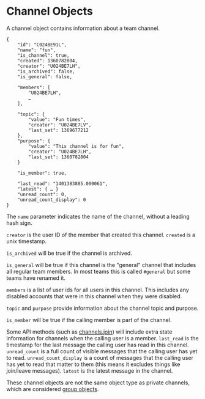 # Channel Objects

A channel object contains information about a team channel.

	{
		"id": "C024BE91L",
		"name": "fun",
		"is_channel": true,
		"created": 1360782804,
		"creator": "U024BE7LH",
		"is_archived": false,
		"is_general": false,

		"members": [
			"U024BE7LH",
			…
		],

		"topic": {
			"value": "Fun times",
			"creator": "U024BE7LV",
			"last_set": 1369677212
		},
		"purpose": {
			"value": "This channel is for fun",
			"creator": "U024BE7LH",
			"last_set": 1360782804
		}

		"is_member": true,

		"last_read": "1401383885.000061",
		"latest": { … }
		"unread_count": 0,
		"unread_count_display": 0
	}

The `name` parameter indicates the name of the channel, without a leading hash
sign.

`creator` is the user ID of the member that created this channel. `created` is
a unix timestamp.

`is_archived` will be true if the channel is archived.

`is_general` will be true if this channel is the "general" channel that
includes all regular team members. In most teams this is called `#general` but
some teams have renamed it.

`members` is a list of user ids for all users in this channel. This
includes any disabled accounts that were in this channel when they were
disabled.

`topic` and `purpose` provide information about the channel topic and purpose.

`is_member` will be true if the calling member is part of the channel.

Some API methods (such as [channels.join](/methods/channels.join)) will
include extra state information for channels when the calling user is a
member. `last_read` is the timestamp for the last message the calling user has
read in this channel. `unread_count` is a full count of visible messages that the 
calling user has yet to read. `unread_count_display` is a count of messages that
the calling user has yet to read that matter to them (this means it excludes things
like join/leave messages). `latest` is the latest message in the channel.

These channel objects are not the same object type as private channels, which are considered [group objects](/types/group).
